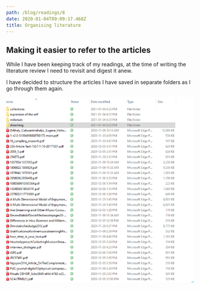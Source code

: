 ```yaml
---
path: /blog/readings/8
date: 2020-01-04T09:09:17.468Z
title: Organising literature
---
```


## Making it easier to refer to the articles

While I have been keeping track of my readings, at the time of writing the literature review I need to revisit and digest it anew.

I have decided to structure the articles I have saved in separate folders as I go through them again.

![Folder Structure, work in progress](/./static/assets/folder_structure.png)



